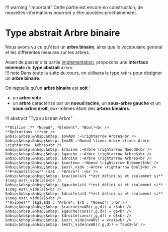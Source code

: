 !!! warning "Important"
	Cette partie est encore en construction, de nouvelles informations pourront y être ajoutées prochainement.

# Type abstrait Arbre binaire

Nous avons vu ce qu'était un **arbre binaire**, ainsi que le vocabulaire général et les différentes mesures sur les arbres.

Avant de passer à la partie [implémentation](implementation_arbres.md), proposons une **interface minimale** du **type abstrait** `Arbre`.<br />
!!! note
	Dans toute la suite du cours, on utilisera le type `Arbre` pour désigner un **arbre binaire**.

On rappelle qu'un **arbre binaire** est **soit** :

* un **arbre vide**
* un **arbre** caractérisé par un **noeud racine**, un **sous-arbre gauche** et un **sous-arbre droit**, eux-mêmes étant des **arbres binaires**.

!!! abstract "Type abstrait *Arbre*"

	**Utilise :** *Noeud*, *Element*, *Bool*<br />
	**Opérations :**<br />
    &nbsp;&nbsp;&nbsp;&nbsp; $nvABV :~\rightarrow Arbre$<br />
    &nbsp;&nbsp;&nbsp;&nbsp; $nvAB :~Noeud \times Arbre \times Arbre \rightarrow  Arbre$<br />
    &nbsp;&nbsp;&nbsp;&nbsp; $racine :~Arbre \rightarrow Noeud$<br />
    &nbsp;&nbsp;&nbsp;&nbsp; $gauche :~Arbre \rightarrow Arbre$<br />
    &nbsp;&nbsp;&nbsp;&nbsp; $droite :~Arbre \rightarrow Arbre$<br />
    &nbsp;&nbsp;&nbsp;&nbsp; $contenu :~Noeud \rightarrow Element$<br />
    &nbsp;&nbsp;&nbsp;&nbsp; $est\_vide :~Arbre \rightarrow Bool$<br />
    **Préconditions** ($a$ : *Arbre*) :<br />
    &nbsp;&nbsp;&nbsp;&nbsp; $racine(a)$ **est défini si et seulement si** $\neg est\_vide(a)$<br />
    &nbsp;&nbsp;&nbsp;&nbsp; $gauche(a)$ **est défini si et seulement si** $\neg est\_vide(a)$<br />
    &nbsp;&nbsp;&nbsp;&nbsp; $droite(a)$ **est défini si et seulement si** $\neg est\_vide(a)$<br />
    **Axiomes** ($g$,$d$ : *Arbre*; $r$ : *Noeud*) :<br />
    &nbsp;&nbsp;&nbsp;&nbsp; $racine(nvAB(r,g,d)) = r$<br />
    &nbsp;&nbsp;&nbsp;&nbsp; $gauche(cons(r,g,d)) = g$<br />
    &nbsp;&nbsp;&nbsp;&nbsp; $droite(cons(r,g,d)) = d$<br />
    &nbsp;&nbsp;&nbsp;&nbsp; $est\_vide(nvABV) = vrai$<br />
    &nbsp;&nbsp;&nbsp;&nbsp; $est\_vide(nvAB(r,g,d)) = faux$<br />

